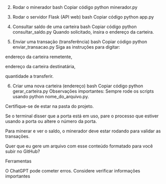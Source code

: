 2. Rodar o minerador
bash
Copiar código
python minerador.py
3. Rodar o servidor Flask (API web)
bash
Copiar código
python app.py
4. Consultar saldo de uma carteira
bash
Copiar código
python consultar_saldo.py
Quando solicitado, insira o endereço da carteira.

5. Enviar uma transação (transferência)
bash
Copiar código
python enviar_transacao.py
Siga as instruções para digitar:

endereço da carteira remetente,

endereço da carteira destinatária,

quantidade a transferir.

6. Criar uma nova carteira (endereço)
bash
Copiar código
python gerar_carteira.py
Observações importantes:
Sempre rode os scripts usando python nome_do_arquivo.py.

Certifique-se de estar na pasta do projeto.

Se o terminal disser que a porta está em uso, pare o processo que estiver usando a porta ou altere o número da porta.

Para minerar e ver o saldo, o minerador deve estar rodando para validar as transações.

Quer que eu gere um arquivo com esse conteúdo formatado para você subir no GitHub?











Ferramentas



O ChatGPT pode cometer erros. Considere verificar informações importantes
